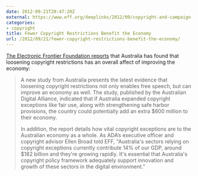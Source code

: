 ```yaml
---
date: 2012-09-21T20:47:20Z
external: https://www.eff.org/deeplinks/2012/09/copyright-and-campaign-misinformation-new-study-affirms-less-copyright
categories:
- copyright
title: Fewer Copyright Restrictions Benefit the Economy
url: /2012/09/21/fewer-copyright-restrictions-benefit-the-economy/
---
```


[The Electronic Frontier Foundation reports](https://www.eff.org/deeplinks/2012/09/copyright-and-campaign-misinformation-new-study-affirms-less-copyright) that Australia has found that loosening copyright restrictions has an overall affect of improving the economy:

> A new study from Australia presents the latest evidence that loosening copyright restrictions not only enables free speech, but can improve an economy as well. The study, published by the Australian Digital Alliance, indicated that if Australia expanded copyright exceptions like fair use, along with strengthening safe harbor provisions, the country could potentially add an extra $600 million to their economy.
> 
> In addition, the report details how vital copyright exceptions are to the Australian economy as a whole. As ADA’s executive officer and copyright advisor Ellen Broad told EFF, "Australia's sectors relying on copyright exceptions currently contribute 14% of our GDP, around $182 billion and they're growing rapidly. It's essential that Australia's copyright policy framework adequately support innovation and growth of these sectors in the digital environment.”

